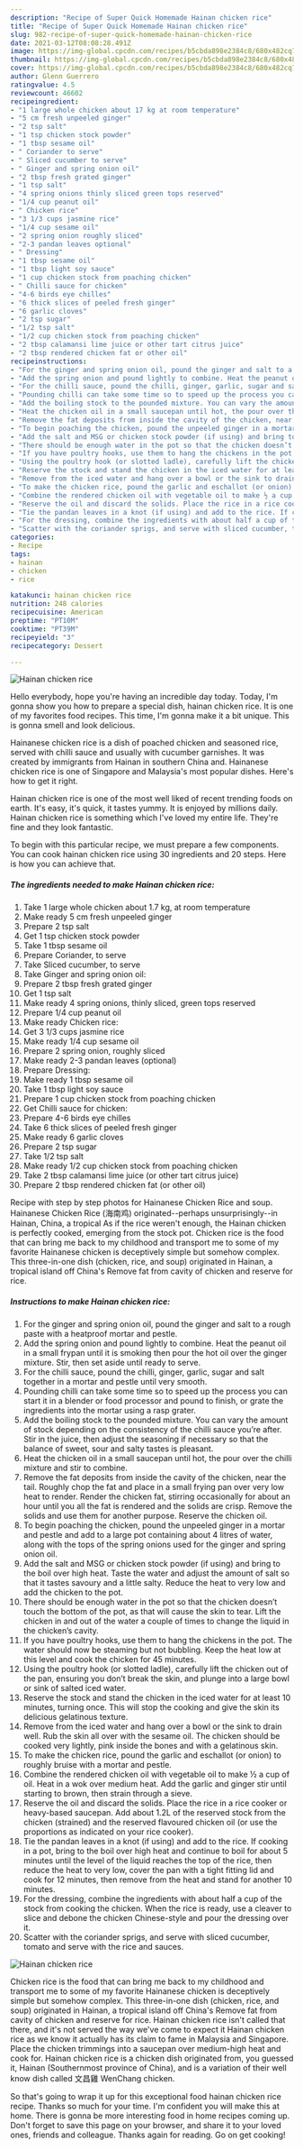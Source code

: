 ```yaml
---
description: "Recipe of Super Quick Homemade Hainan chicken rice"
title: "Recipe of Super Quick Homemade Hainan chicken rice"
slug: 982-recipe-of-super-quick-homemade-hainan-chicken-rice
date: 2021-03-12T08:08:28.491Z
image: https://img-global.cpcdn.com/recipes/b5cbda898e2384c8/680x482cq70/hainan-chicken-rice-recipe-main-photo.jpg
thumbnail: https://img-global.cpcdn.com/recipes/b5cbda898e2384c8/680x482cq70/hainan-chicken-rice-recipe-main-photo.jpg
cover: https://img-global.cpcdn.com/recipes/b5cbda898e2384c8/680x482cq70/hainan-chicken-rice-recipe-main-photo.jpg
author: Glenn Guerrero
ratingvalue: 4.5
reviewcount: 46602
recipeingredient:
- "1 large whole chicken about 17 kg at room temperature"
- "5 cm fresh unpeeled ginger"
- "2 tsp salt"
- "1 tsp chicken stock powder"
- "1 tbsp sesame oil"
- " Coriander to serve"
- " Sliced cucumber to serve"
- " Ginger and spring onion oil"
- "2 tbsp fresh grated ginger"
- "1 tsp salt"
- "4 spring onions thinly sliced green tops reserved"
- "1/4 cup peanut oil"
- " Chicken rice"
- "3 1/3 cups jasmine rice"
- "1/4 cup sesame oil"
- "2 spring onion roughly sliced"
- "2-3 pandan leaves optional"
- " Dressing"
- "1 tbsp sesame oil"
- "1 tbsp light soy sauce"
- "1 cup chicken stock from poaching chicken"
- " Chilli sauce for chicken"
- "4-6 birds eye chilles"
- "6 thick slices of peeled fresh ginger"
- "6 garlic cloves"
- "2 tsp sugar"
- "1/2 tsp salt"
- "1/2 cup chicken stock from poaching chicken"
- "2 tbsp calamansi lime juice or other tart citrus juice"
- "2 tbsp rendered chicken fat or other oil"
recipeinstructions:
- "For the ginger and spring onion oil, pound the ginger and salt to a rough paste with a heatproof mortar and pestle."
- "Add the spring onion and pound lightly to combine. Heat the peanut oil in a small frypan until it is smoking then pour the hot oil over the ginger mixture. Stir, then set aside until ready to serve."
- "For the chilli sauce, pound the chilli, ginger, garlic, sugar and salt together in a mortar and pestle until very smooth."
- "Pounding chilli can take some time so to speed up the process you can start it in a blender or food processor and pound to finish, or grate the ingredients into the mortar using a rasp grater."
- "Add the boiling stock to the pounded mixture. You can vary the amount of stock depending on the consistency of the chilli sauce you’re after. Stir in the juice, then adjust the seasoning if necessary so that the balance of sweet, sour and salty tastes is pleasant."
- "Heat the chicken oil in a small saucepan until hot, the pour over the chilli mixture and stir to combine."
- "Remove the fat deposits from inside the cavity of the chicken, near the tail. Roughly chop the fat and place in a small frying pan over very low heat to render. Render the chicken fat, stirring occasionally for about an hour until you all the fat is rendered and the solids are crisp. Remove the solids and use them for another purpose. Reserve the chicken oil."
- "To begin poaching the chicken, pound the unpeeled ginger in a mortar and pestle and add to a large pot containing about 4 litres of water, along with the tops of the spring onions used for the ginger and spring onion oil."
- "Add the salt and MSG or chicken stock powder (if using) and bring to the boil over high heat. Taste the water and adjust the amount of salt so that it tastes savoury and a little salty. Reduce the heat to very low and add the chicken to the pot."
- "There should be enough water in the pot so that the chicken doesn’t touch the bottom of the pot, as that will cause the skin to tear. Lift the chicken in and out of the water a couple of times to change the liquid in the chicken’s cavity."
- "If you have poultry hooks, use them to hang the chickens in the pot. The water should now be steaming but not bubbling. Keep the heat low at this level and cook the chicken for 45 minutes."
- "Using the poultry hook (or slotted ladle), carefully lift the chicken out of the pan, ensuring you don’t break the skin, and plunge into a large bowl or sink of salted iced water."
- "Reserve the stock and stand the chicken in the iced water for at least 10 minutes, turning once. This will stop the cooking and give the skin its delicious gelatinous texture."
- "Remove from the iced water and hang over a bowl or the sink to drain well. Rub the skin all over with the sesame oil. The chicken should be cooked very lightly, pink inside the bones and with a gelatinous skin."
- "To make the chicken rice, pound the garlic and eschallot (or onion) to roughly bruise with a mortar and pestle."
- "Combine the rendered chicken oil with vegetable oil to make ½ a cup of oil. Heat in a wok over medium heat. Add the garlic and ginger stir until starting to brown, then strain through a sieve."
- "Reserve the oil and discard the solids. Place the rice in a rice cooker or heavy-based saucepan. Add about 1.2L of the reserved stock from the chicken (strained) and the reserved flavoured chicken oil (or use the proportions as indicated on your rice cooker)."
- "Tie the pandan leaves in a knot (if using) and add to the rice. If cooking in a pot, bring to the boil over high heat and continue to boil for about 5 minutes until the level of the liquid reaches the top of the rice, then reduce the heat to very low, cover the pan with a tight fitting lid and cook for 12 minutes, then remove from the heat and stand for another 10 minutes."
- "For the dressing, combine the ingredients with about half a cup of the stock from cooking the chicken. When the rice is ready, use a cleaver to slice and debone the chicken Chinese-style and pour the dressing over it."
- "Scatter with the coriander sprigs, and serve with sliced cucumber, tomato and serve with the rice and sauces."
categories:
- Recipe
tags:
- hainan
- chicken
- rice

katakunci: hainan chicken rice 
nutrition: 248 calories
recipecuisine: American
preptime: "PT10M"
cooktime: "PT39M"
recipeyield: "3"
recipecategory: Dessert

---
```



![Hainan chicken rice](https://img-global.cpcdn.com/recipes/b5cbda898e2384c8/680x482cq70/hainan-chicken-rice-recipe-main-photo.jpg)

Hello everybody, hope you're having an incredible day today. Today, I'm gonna show you how to prepare a special dish, hainan chicken rice. It is one of my favorites food recipes. This time, I'm gonna make it a bit unique. This is gonna smell and look delicious.

Hainanese chicken rice is a dish of poached chicken and seasoned rice, served with chilli sauce and usually with cucumber garnishes. It was created by immigrants from Hainan in southern China and. Hainanese chicken rice is one of Singapore and Malaysia&#39;s most popular dishes. Here&#39;s how to get it right.

Hainan chicken rice is one of the most well liked of recent trending foods on earth. It's easy, it's quick, it tastes yummy. It is enjoyed by millions daily. Hainan chicken rice is something which I've loved my entire life. They're fine and they look fantastic.


To begin with this particular recipe, we must prepare a few components. You can cook hainan chicken rice using 30 ingredients and 20 steps. Here is how you can achieve that.

<!--inarticleads1-->

##### The ingredients needed to make Hainan chicken rice:

1. Take 1 large whole chicken about 1.7 kg, at room temperature
1. Make ready 5 cm fresh unpeeled ginger
1. Prepare 2 tsp salt
1. Get 1 tsp chicken stock powder
1. Take 1 tbsp sesame oil
1. Prepare  Coriander, to serve
1. Take  Sliced cucumber, to serve
1. Take  Ginger and spring onion oil:
1. Prepare 2 tbsp fresh grated ginger
1. Get 1 tsp salt
1. Make ready 4 spring onions, thinly sliced, green tops reserved
1. Prepare 1/4 cup peanut oil
1. Make ready  Chicken rice:
1. Get 3 1/3 cups jasmine rice
1. Make ready 1/4 cup sesame oil
1. Prepare 2 spring onion, roughly sliced
1. Make ready 2-3 pandan leaves (optional)
1. Prepare  Dressing:
1. Make ready 1 tbsp sesame oil
1. Take 1 tbsp light soy sauce
1. Prepare 1 cup chicken stock from poaching chicken
1. Get  Chilli sauce for chicken:
1. Prepare 4-6 birds eye chilles
1. Take 6 thick slices of peeled fresh ginger
1. Make ready 6 garlic cloves
1. Prepare 2 tsp sugar
1. Take 1/2 tsp salt
1. Make ready 1/2 cup chicken stock from poaching chicken
1. Take 2 tbsp calamansi lime juice (or other tart citrus juice)
1. Prepare 2 tbsp rendered chicken fat (or other oil)


Recipe with step by step photos for Hainanese Chicken Rice and soup. Hainanese Chicken Rice (海南鸡) originated--perhaps unsurprisingly--in Hainan, China, a tropical As if the rice weren&#39;t enough, the Hainan chicken is perfectly cooked, emerging from the stock pot. Chicken rice is the food that can bring me back to my childhood and transport me to some of my favorite Hainanese chicken is deceptively simple but somehow complex. This three-in-one dish (chicken, rice, and soup) originated in Hainan, a tropical island off China&#39;s Remove fat from cavity of chicken and reserve for rice. 

<!--inarticleads2-->

##### Instructions to make Hainan chicken rice:

1. For the ginger and spring onion oil, pound the ginger and salt to a rough paste with a heatproof mortar and pestle.
1. Add the spring onion and pound lightly to combine. Heat the peanut oil in a small frypan until it is smoking then pour the hot oil over the ginger mixture. Stir, then set aside until ready to serve.
1. For the chilli sauce, pound the chilli, ginger, garlic, sugar and salt together in a mortar and pestle until very smooth.
1. Pounding chilli can take some time so to speed up the process you can start it in a blender or food processor and pound to finish, or grate the ingredients into the mortar using a rasp grater.
1. Add the boiling stock to the pounded mixture. You can vary the amount of stock depending on the consistency of the chilli sauce you’re after. Stir in the juice, then adjust the seasoning if necessary so that the balance of sweet, sour and salty tastes is pleasant.
1. Heat the chicken oil in a small saucepan until hot, the pour over the chilli mixture and stir to combine.
1. Remove the fat deposits from inside the cavity of the chicken, near the tail. Roughly chop the fat and place in a small frying pan over very low heat to render. Render the chicken fat, stirring occasionally for about an hour until you all the fat is rendered and the solids are crisp. Remove the solids and use them for another purpose. Reserve the chicken oil.
1. To begin poaching the chicken, pound the unpeeled ginger in a mortar and pestle and add to a large pot containing about 4 litres of water, along with the tops of the spring onions used for the ginger and spring onion oil.
1. Add the salt and MSG or chicken stock powder (if using) and bring to the boil over high heat. Taste the water and adjust the amount of salt so that it tastes savoury and a little salty. Reduce the heat to very low and add the chicken to the pot.
1. There should be enough water in the pot so that the chicken doesn’t touch the bottom of the pot, as that will cause the skin to tear. Lift the chicken in and out of the water a couple of times to change the liquid in the chicken’s cavity.
1. If you have poultry hooks, use them to hang the chickens in the pot. The water should now be steaming but not bubbling. Keep the heat low at this level and cook the chicken for 45 minutes.
1. Using the poultry hook (or slotted ladle), carefully lift the chicken out of the pan, ensuring you don’t break the skin, and plunge into a large bowl or sink of salted iced water.
1. Reserve the stock and stand the chicken in the iced water for at least 10 minutes, turning once. This will stop the cooking and give the skin its delicious gelatinous texture.
1. Remove from the iced water and hang over a bowl or the sink to drain well. Rub the skin all over with the sesame oil. The chicken should be cooked very lightly, pink inside the bones and with a gelatinous skin.
1. To make the chicken rice, pound the garlic and eschallot (or onion) to roughly bruise with a mortar and pestle.
1. Combine the rendered chicken oil with vegetable oil to make ½ a cup of oil. Heat in a wok over medium heat. Add the garlic and ginger stir until starting to brown, then strain through a sieve.
1. Reserve the oil and discard the solids. Place the rice in a rice cooker or heavy-based saucepan. Add about 1.2L of the reserved stock from the chicken (strained) and the reserved flavoured chicken oil (or use the proportions as indicated on your rice cooker).
1. Tie the pandan leaves in a knot (if using) and add to the rice. If cooking in a pot, bring to the boil over high heat and continue to boil for about 5 minutes until the level of the liquid reaches the top of the rice, then reduce the heat to very low, cover the pan with a tight fitting lid and cook for 12 minutes, then remove from the heat and stand for another 10 minutes.
1. For the dressing, combine the ingredients with about half a cup of the stock from cooking the chicken. When the rice is ready, use a cleaver to slice and debone the chicken Chinese-style and pour the dressing over it.
1. Scatter with the coriander sprigs, and serve with sliced cucumber, tomato and serve with the rice and sauces.
<img src="//assets-global.cpcdn.com/assets/icons/button_play-2c75c40dde080a61004c1f40b05d8f140eaff45d7e9e6481dc71c63d2e7c4909.png" alt="Hainan chicken rice">

Chicken rice is the food that can bring me back to my childhood and transport me to some of my favorite Hainanese chicken is deceptively simple but somehow complex. This three-in-one dish (chicken, rice, and soup) originated in Hainan, a tropical island off China&#39;s Remove fat from cavity of chicken and reserve for rice. Hainan chicken rice isn&#39;t called that there, and it&#39;s not served the way we&#39;ve come to expect it Hainan chicken rice as we know it actually has its claim to fame in Malaysia and Singapore. Place the chicken trimmings into a saucepan over medium-high heat and cook for. Hainan chicken rice is a chicken dish originated from, you guessed it, Hainan (Southernmost province of China), and is a variation of their well know dish called 文昌雞 WenChang chicken. 

So that's going to wrap it up for this exceptional food hainan chicken rice recipe. Thanks so much for your time. I'm confident you will make this at home. There is gonna be more interesting food in home recipes coming up. Don't forget to save this page on your browser, and share it to your loved ones, friends and colleague. Thanks again for reading. Go on get cooking!
